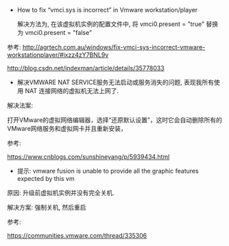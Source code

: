 * How to fix “vmci.sys is incorrect” in Vmware workstation/player
  
  解决方法为, 在该虚拟机实例的配置文件中, 将 vmci0.present = "true" 替换为 vmci0.present = "false"

参考:
http://agrtech.com.au/windows/fix-vmci-sys-incorrect-vmware-workstationplayer/#ixzz4zY7BNL9v

http://blog.csdn.net/indexman/article/details/35778033


* 解决VMWARE NAT SERVICE服务无法启动或服务消失的问题, 表现我所有使用 NAT 连接网络的虚拟机无法上网了.

解决法案:

打开VMware的虚拟网络编辑器，选择“还原默认设置”，这时它会自动删除所有的VMware网络服务和虚拟网卡并且重新安装，

参考:

https://www.cnblogs.com/sunshineyang/p/5939434.html

* 提示: vmware fusion is unable to provide all the graphic features expected by this vm

原因: 升级前虚拟机实例并没有完全关机.

解决方案: 强制关机, 然后重启

参考:

https://communities.vmware.com/thread/335306



